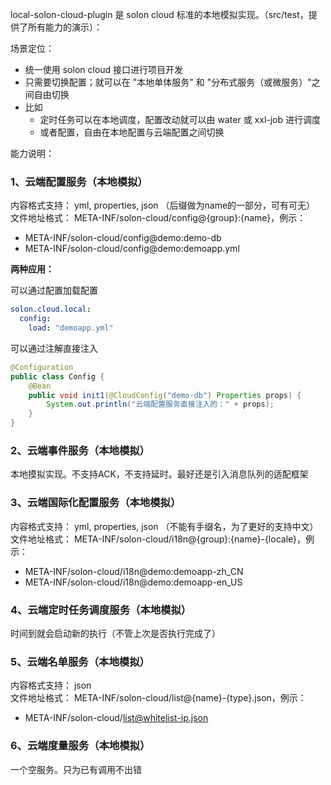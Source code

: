local-solon-cloud-plugin 是 solon cloud 标准的本地模拟实现。（src/test，提供了所有能力的演示）：

场景定位：
* 统一使用 solon cloud 接口进行项目开发
* 只需要切换配置；就可以在 "本地单体服务" 和 "分布式服务（或微服务）"之间自由切换
* 比如
  * 定时任务可以在本地调度，配置改动就可以由 water 或 xxl-job 进行调度
  * 或者配置，自由在本地配置与云端配置之间切换

能力说明：

### 1、云端配置服务（本地模拟）

内容格式支持： yml, properties, json （后缀做为name的一部分，可有可无）<br/>
文件地址格式： META-INF/solon-cloud/config@{group}:{name}，例示：

* META-INF/solon-cloud/config@demo:demo-db
* META-INF/solon-cloud/config@demo:demoapp.yml


**两种应用：**

可以通过配置加载配置
```yaml
solon.cloud.local:
  config:
    load: "demoapp.yml"
```
可以通过注解直接注入
```java
@Configuration
public class Config {
    @Bean
    public void init1(@CloudConfig("demo-db") Properties props) {
        System.out.println("云端配置服务直接注入的：" + props);
    }
}
```

### 2、云端事件服务（本地模拟）

本地摸拟实现。不支持ACK，不支持延时。最好还是引入消息队列的适配框架

### 3、云端国际化配置服务（本地模拟）

内容格式支持： yml, properties, json （不能有手缀名，为了更好的支持中文）<br/>
文件地址格式： META-INF/solon-cloud/i18n@{group}:{name}-{locale}，例示：

* META-INF/solon-cloud/i18n@demo:demoapp-zh_CN
* META-INF/solon-cloud/i18n@demo:demoapp-en_US


### 4、云端定时任务调度服务（本地模拟）

时间到就会启动新的执行（不管上次是否执行完成了）


### 5、云端名单服务（本地模拟）

内容格式支持： json <br/>
文件地址格式： META-INF/solon-cloud/list@{name}-{type}.json，例示：

* META-INF/solon-cloud/list@whitelist-ip.json


### 6、云端度量服务（本地模拟）

一个空服务。只为已有调用不出错